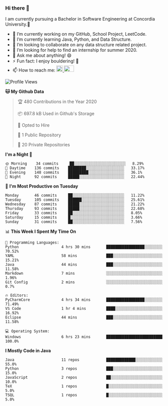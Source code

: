 ### Hi there 👋
I am currently pursuing a Bachelor in Software Engineering at Concordia University.🏫

- 🔭 I’m currently working on my GitHub, School Project, LeetCode.
- 🌱 I’m currently learning Java, Python, and Data Structure.
- 👯 I’m looking to collaborate on any data structure related project.
- 🤔 I’m looking for help to find an internship for summer 2020.
- 💬 Ask me about anything! 😄
- ⚡ Fun fact: I enjoy bouldering! 🧗‍
- 📫 How to reach me: <a href="https://www.linkedin.com/in/siu-tong-ye/" target="_blank"> <img width="20px" width="32" src="https://cdn.jsdelivr.net/npm/simple-icons@v3/icons/linkedin.svg" /> </a> <a href="mailto:SiuTongYe@gmail.com" target="_blank"> <img height="20" width="32" src="https://cdn.jsdelivr.net/npm/simple-icons@v3/icons/gmail.svg" /> </a>

<!--START_SECTION:waka-->
![Profile Views](http://img.shields.io/badge/Profile%20Views-225-blue)

**🐱 My Github Data** 

> 🏆 480 Contributions in the Year 2020
 > 
> 📦 697.8 kB Used in Github's Storage 
 > 
> 💼 Opted to Hire
 > 
> 📜 1 Public Repository 
 > 
> 🔑 20 Private Repositories 

**I'm a Night 🦉** 

```text
🌞 Morning    34 commits     ██░░░░░░░░░░░░░░░░░░░░░░░   8.29% 
🌆 Daytime    136 commits    ████████░░░░░░░░░░░░░░░░░   33.17% 
🌃 Evening    148 commits    █████████░░░░░░░░░░░░░░░░   36.1% 
🌙 Night      92 commits     █████░░░░░░░░░░░░░░░░░░░░   22.44%

```
📅 **I'm Most Productive on Tuesday** 

```text
Monday       46 commits     ██░░░░░░░░░░░░░░░░░░░░░░░   11.22% 
Tuesday      105 commits    ██████░░░░░░░░░░░░░░░░░░░   25.61% 
Wednesday    87 commits     █████░░░░░░░░░░░░░░░░░░░░   21.22% 
Thursday     93 commits     █████░░░░░░░░░░░░░░░░░░░░   22.68% 
Friday       33 commits     ██░░░░░░░░░░░░░░░░░░░░░░░   8.05% 
Saturday     15 commits     █░░░░░░░░░░░░░░░░░░░░░░░░   3.66% 
Sunday       31 commits     ██░░░░░░░░░░░░░░░░░░░░░░░   7.56%

```


📊 **This Week I Spent My Time On** 

```text
💬 Programming Languages: 
Python                   4 hrs 30 mins       █████████████████░░░░░░░░   70.52% 
YAML                     58 mins             ███░░░░░░░░░░░░░░░░░░░░░░   15.21% 
Java                     44 mins             ███░░░░░░░░░░░░░░░░░░░░░░   11.58% 
Markdown                 7 mins              ░░░░░░░░░░░░░░░░░░░░░░░░░   1.96% 
Git Config               2 mins              ░░░░░░░░░░░░░░░░░░░░░░░░░   0.7%

🔥 Editors: 
PyCharmCore              4 hrs 34 mins       █████████████████░░░░░░░░   71.49% 
VS Code                  1 hr 4 mins         ████░░░░░░░░░░░░░░░░░░░░░   16.92% 
Eclipse                  44 mins             ███░░░░░░░░░░░░░░░░░░░░░░   11.58%

💻 Operating System: 
Windows                  6 hrs 23 mins       █████████████████████████   100.0%

```

**I Mostly Code in Java** 

```text
Java                     11 repos            █████████████░░░░░░░░░░░░   55.0% 
Python                   3 repos             ███░░░░░░░░░░░░░░░░░░░░░░   15.0% 
JavaScript               2 repos             ██░░░░░░░░░░░░░░░░░░░░░░░   10.0% 
TeX                      1 repos             █░░░░░░░░░░░░░░░░░░░░░░░░   5.0% 
TSQL                     1 repos             █░░░░░░░░░░░░░░░░░░░░░░░░   5.0%

```



<!--END_SECTION:waka-->
